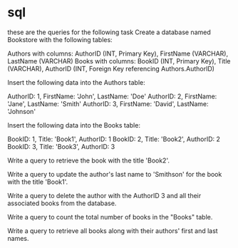 # sql
these are the queries for the following task 
Create a database named Bookstore with the following tables:

Authors with columns: AuthorID (INT, Primary Key), FirstName (VARCHAR), LastName (VARCHAR)
Books with columns: BookID (INT, Primary Key), Title (VARCHAR), AuthorID (INT, Foreign Key referencing Authors.AuthorID)

Insert the following data into the Authors table:

AuthorID: 1, FirstName: 'John', LastName: 'Doe'
AuthorID: 2, FirstName: 'Jane', LastName: 'Smith'
AuthorID: 3, FirstName: 'David', LastName: 'Johnson'

Insert the following data into the Books table:

BookID: 1, Title: 'Book1', AuthorID: 1
BookID: 2, Title: 'Book2', AuthorID: 2
BookID: 3, Title: 'Book3', AuthorID: 3

 

Write a query to retrieve the book with the title 'Book2'.

Write a query to update the author's last name to 'Smithson' for the book with the title 'Book1'.

Write a query to delete the author with the AuthorID 3 and all their associated books from the database.

Write a query to count the total number of books in the "Books" table.

Write a query to retrieve all books along with their authors' first and last names.

 
